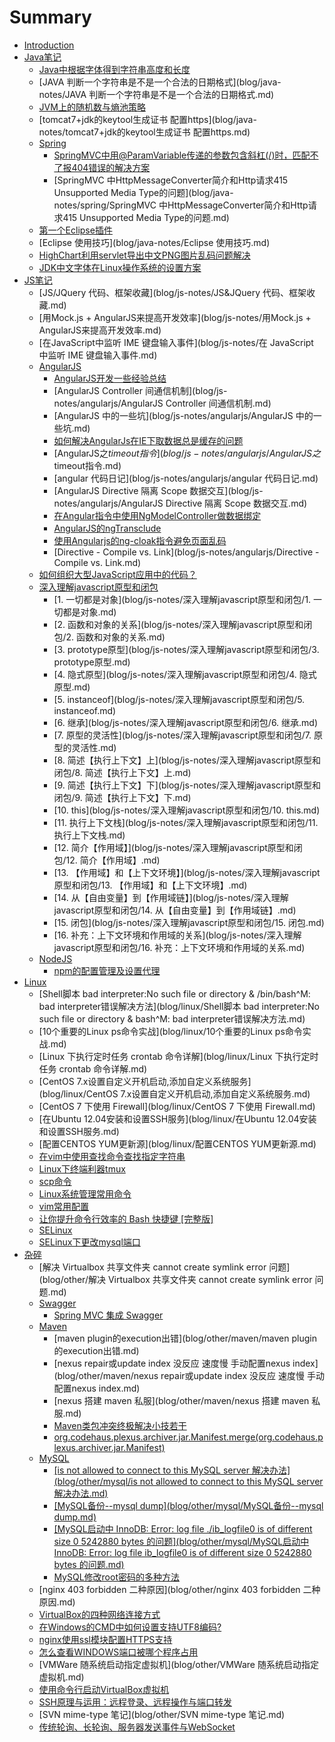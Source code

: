 # Summary

* [Introduction](README.md)
* [Java笔记](blog/java-notes/README.md)
  * [Java中根据字体得到字符串高度和长度](blog/java-notes/Java中根据字体得到字符串高度和长度.md)
  * \[JAVA 判断一个字符串是不是一个合法的日期格式\]\(blog/java-notes/JAVA 判断一个字符串是不是一个合法的日期格式.md\)
  * [JVM上的随机数与熵池策略](blog/java-notes/JVM上的随机数与熵池策略.md)
  * \[tomcat7+jdk的keytool生成证书 配置https\]\(blog/java-notes/tomcat7+jdk的keytool生成证书 配置https.md\)
  * [Spring](blog/java-notes/spring/README.md)
    * [SpringMVC中用@ParamVariable传递的参数包含斜杠\(\/\)时，匹配不了报404错误的解决方案](blog/java-notes/spring/SpringMVC中用@ParamVariable传递的参数包含斜杠时，匹配不了报404错误的解决方案.md)
    * \[SpringMVC 中HttpMessageConverter简介和Http请求415 Unsupported Media Type的问题\]\(blog/java-notes/spring/SpringMVC 中HttpMessageConverter简介和Http请求415 Unsupported Media Type的问题.md\)
  * [第一个Eclipse插件](blog/java-notes/第一个Eclipse插件.md)
  * \[Eclipse 使用技巧\]\(blog/java-notes/Eclipse 使用技巧.md\)
  * [HighChart利用servlet导出中文PNG图片乱码问题解决](blog/java-notes/highchart利用servlet导出中文png图片乱码问题解决.md)
  * [JDK中文字体在Linux操作系统的设置方案](blog/java-notes/jdk中文字体在linux操作系统的设置方案.md)
* [JS笔记](blog/js-notes/README.md)
  * \[JS\/JQuery 代码、框架收藏\]\(blog/js-notes/JS&JQuery 代码、框架收藏.md\)
  * \[用Mock.js + AngularJS来提高开发效率\]\(blog/js-notes/用Mock.js + AngularJS来提高开发效率.md\)
  * \[在JavaScript中监听 IME 键盘输入事件\]\(blog/js-notes/在 JavaScript 中监听 IME 键盘输入事件.md\)
  * [AngularJS](blog/js-notes/angularjs/README.md)
    * [AngularJS开发一些经验总结](blog/js-notes/angularjs/AngularJS开发一些经验总结.md)
    * \[AngularJS Controller 间通信机制\]\(blog/js-notes/angularjs/AngularJS Controller 间通信机制.md\)
    * \[AngularJS 中的一些坑\]\(blog/js-notes/angularjs/AngularJS 中的一些坑.md\)
    * [如何解决AngularJs在IE下取数据总是缓存的问题](blog/js-notes/angularjs/如何解决AngularJs在IE下取数据总是缓存的问题.md)
    * [AngularJS之$timeout指令](blog/js-notes/angularjs/AngularJS之$timeout指令.md)
    * \[angular 代码日记\]\(blog/js-notes/angularjs/angular 代码日记.md\)
    * \[AngularJS Directive 隔离 Scope 数据交互\]\(blog/js-notes/angularjs/AngularJS Directive 隔离 Scope 数据交互.md\)
    * [在Angular指令中使用NgModelController做数据绑定](blog/js-notes/angularjs/在Angular指令中使用NgModelController做数据绑定.md)
    * [AngularJS的ngTransclude](blog/js-notes/angularjs/AngularJS的ngTransclude.md)
    * [使用Angularjs的ng-cloak指令避免页面乱码](blog/js-notes/angularjs/使用Angularjs的ng-cloak指令避免页面乱码.md)
    * \[Directive - Compile vs. Link\]\(blog/js-notes/angularjs/Directive - Compile vs. Link.md\)
  * [如何组织大型JavaScript应用中的代码？](blog/js-notes/如何组织大型JavaScript应用中的代码？.md)
  * [深入理解javascript原型和闭包](blog/js-notes/深入理解javascript原型和闭包/README.md)
    * \[1. 一切都是对象\]\(blog/js-notes/深入理解javascript原型和闭包/1. 一切都是对象.md\)
    * \[2. 函数和对象的关系\]\(blog/js-notes/深入理解javascript原型和闭包/2. 函数和对象的关系.md\)
    * \[3. prototype原型\]\(blog/js-notes/深入理解javascript原型和闭包/3. prototype原型.md\)
    * \[4. 隐式原型\]\(blog/js-notes/深入理解javascript原型和闭包/4. 隐式原型.md\)
    * \[5. instanceof\]\(blog/js-notes/深入理解javascript原型和闭包/5. instanceof.md\)
    * \[6. 继承\]\(blog/js-notes/深入理解javascript原型和闭包/6. 继承.md\)
    * \[7. 原型的灵活性\]\(blog/js-notes/深入理解javascript原型和闭包/7. 原型的灵活性.md\)
    * \[8. 简述【执行上下文】上\]\(blog/js-notes/深入理解javascript原型和闭包/8. 简述【执行上下文】上.md\)
    * \[9. 简述【执行上下文】下\]\(blog/js-notes/深入理解javascript原型和闭包/9. 简述【执行上下文】下.md\)
    * \[10. this\]\(blog/js-notes/深入理解javascript原型和闭包/10. this.md\)
    * \[11. 执行上下文栈\]\(blog/js-notes/深入理解javascript原型和闭包/11. 执行上下文栈.md\)
    * \[12. 简介【作用域】\]\(blog/js-notes/深入理解javascript原型和闭包/12. 简介【作用域】.md\)
    * \[13. 【作用域】和【上下文环境】\]\(blog/js-notes/深入理解javascript原型和闭包/13. 【作用域】和【上下文环境】.md\)
    * \[14. 从【自由变量】到【作用域链】\]\(blog/js-notes/深入理解javascript原型和闭包/14. 从【自由变量】到【作用域链】.md\)
    * \[15. 闭包\]\(blog/js-notes/深入理解javascript原型和闭包/15. 闭包.md\)
    * \[16. 补充：上下文环境和作用域的关系\]\(blog/js-notes/深入理解javascript原型和闭包/16. 补充：上下文环境和作用域的关系.md\)
  * [NodeJS](blog/js-notes/nodejs/README.md)
    * [npm的配置管理及设置代理](blog/js-notes/nodejs/npm的配置管理及设置代理.md)
* [Linux](blog/linux/README.md)
  * \[Shell脚本 bad interpreter:No such file or directory & \/bin\/bash^M: bad interpreter错误解决方法\]\(blog/linux/Shell脚本 bad interpreter:No such file or directory & bash^M: bad interpreter错误解决方法.md\)
  * \[10个重要的Linux ps命令实战\]\(blog/linux/10个重要的Linux ps命令实战.md\)
  * \[Linux 下执行定时任务 crontab 命令详解\]\(blog/linux/Linux 下执行定时任务 crontab 命令详解.md\)
  * \[CentOS 7.x设置自定义开机启动,添加自定义系统服务\]\(blog/linux/CentOS 7.x设置自定义开机启动,添加自定义系统服务.md\)
  * \[CentOS 7 下使用 Firewall\]\(blog/linux/CentOS 7 下使用 Firewall.md\)
  * \[在Ubuntu 12.04安装和设置SSH服务\]\(blog/linux/在Ubuntu 12.04安装和设置SSH服务.md\)
  * \[配置CENTOS YUM更新源\]\(blog/linux/配置CENTOS YUM更新源.md\)
  * [在vim中使用查找命令查找指定字符串](blog/linux/在vim中使用查找命令查找指定字符串.md)
  * [Linux下终端利器tmux](blog/linux/Linux下终端利器tmux.md)
  * [scp命令](blog/linux/scp命令.md)
  * [Linux系统管理常用命令](blog/linux/Linux系统管理常用命令.md)
  * [vim常用配置](blog/linux/vim常用配置.md)
  * [让你提升命令行效率的 Bash 快捷键 \[完整版\]](blog/linux/让你提升命令行效率的-bash-快捷键-完整版.md)
  * [SELinux](blog/linux/selinux.md)
  * [SELinux下更改mysql端口](blog/linux/SELinux下更改mysql端口.md)
* [杂碎](blog/other/README.md)
  * \[解决 Virtualbox 共享文件夹 cannot create symlink error 问题\]\(blog/other/解决 Virtualbox 共享文件夹 cannot create symlink error 问题.md\)
  * [Swagger](blog/other/swagger/README.md)
    * [Spring MVC 集成 Swagger](blog/other/swagger/SpringMVC集成Swagger.md)
  * [Maven](blog/other/maven/README.md)
    * \[maven plugin的execution出错\]\(blog/other/maven/maven plugin的execution出错.md\)
    * \[nexus repair或update index 没反应 速度慢 手动配置nexus index\]\(blog/other/maven/nexus repair或update index 没反应 速度慢 手动配置nexus index.md\)
    * \[nexus 搭建 maven 私服\]\(blog/other/maven/nexus 搭建 maven 私服.md\)
    * [Maven类包冲突终极解决小技若干](blog/other/maven/Maven类包冲突终极解决小技若干.md)
    * [org.codehaus.plexus.archiver.jar.Manifest.merge\(org.codehaus.plexus.archiver.jar.Manifest\)](blog/other/maven/org.codehaus.plexus.archiver.jar.Manifest.merge.md)
  * [MySQL](blog/other/mysql/mysql.md)
    * [\[is not allowed to connect to this MySQL server 解决办法\]\(blog/other/mysql/is not allowed to connect to this MySQL server 解决办法.md\)](blog/other/mysql/is-not-allowed-to-connect-to-this-MySQL-server-解决办法.md)
    * [\[MySQL备份--mysql dump\]\(blog/other/mysql/MySQL备份--mysql dump.md\)](blog/other/mysql/MySQL备份--mysql-dump.md)
    * [\[MySQL启动中 InnoDB: Error: log file .\/ib\_logfile0 is of different size 0 5242880 bytes 的问题\]\(blog/other/mysql/MySQL启动中 InnoDB: Error: log file ib\_logfile0 is of different size 0 5242880 bytes 的问题.md\)](blog/other/mysql/MySQL启动中-InnoDB:-Error:-log-file-ib_logfile0-is-of-different-size-0-5242880-bytes-的问题.md)
    * [MySQL修改root密码的多种方法](blog/other/mysql/MySQL修改root密码的多种方法.md)
  * \[nginx 403 forbidden 二种原因\]\(blog/other/nginx 403 forbidden 二种原因.md\)
  * [VirtualBox的四种网络连接方式](blog/other/VirtualBox的四种网络连接方式.md)
  * [在Windows的CMD中如何设置支持UTF8编码?](blog/other/在Windows的CMD中如何设置支持UTF8编码.md)
  * [nginx使用ssl模块配置HTTPS支持](blog/other/nginx使用ssl模块配置HTTPS支持.md)
  * [怎么查看WINDOWS端口被哪个程序占用](blog/other/怎么查看WINDOWS端口被哪个程序占用.md)
  * \[VMWare 随系统启动指定虚拟机\]\(blog/other/VMWare 随系统启动指定虚拟机.md\)
  * [使用命令行启动VirtualBox虚拟机](blog/other/使用命令行启动VirtualBox虚拟机.md)
  * [SSH原理与运用：远程登录、远程操作与端口转发](blog/other/SSH原理与运用：远程登录、远程操作与端口转发.md)
  * \[SVN mime-type 笔记\]\(blog/other/SVN mime-type 笔记.md\)
  * [传统轮询、长轮询、服务器发送事件与WebSocket](blog/other/传统轮询、长轮询、服务器发送事件与WebSocket.md)

